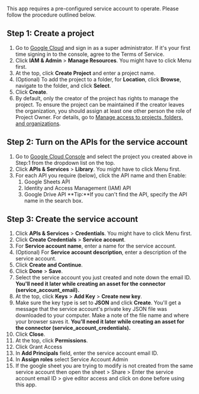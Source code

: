  This app requires a pre-configured service account to operate. Please follow the procedure outlined below.

Step 1: Create a project
------------------------

1. Go to [Google Cloud](https://console.developers.google.com) and sign in as a super administrator. If it's your first time signing in to the console, agree to the Terms of Service.
2. Click **IAM &amp; Admin** &gt; **Manage Resources**. You might have to click Menu first.
3. At the top, click **Create Project** and enter a project name.
4. (Optional) To add the project to a folder, for **Location**, click **Browse**, navigate to the folder, and click **Select**.
5. Click **Create**.
6. By default, only the creator of the project has rights to manage the project. To ensure the project can be maintained if the creator leaves the organization, you should assign at least one other person the role of Project Owner. For details, go to [Manage access to projects, folders, and organizations](https://cloud.google.com/iam/docs/granting-changing-revoking-access).

Step 2: Turn on the APIs for the service account
------------------------------------------------

1. Go to [Google Cloud Console](https://console.cloud.google.com/) and select the project you created above in Step:1 from the dropdown list on the top.
2. Click **APIs &amp; Services** &gt; **Library**. You might have to click Menu first.
3. For each API you require (below), click the API name and then Enable: 
    1. Google Sheets API
    2. Identity and Access Management (IAM) API
    3. Google Drive API
 **Tip:**If you can't find the API, specify the API name in the search box.


Step 3: Create the service account
----------------------------------

1. Click **APIs &amp; Services** &gt; **Credentials**. You might have to click Menu first.
2. Click **Create Credentials** &gt; **Service account**.
3. For **Service account name**, enter a name for the service account.
4. (Optional) For **Service account description**, enter a description of the service account.
5. Click **Create and Continue**.
6. Click **Done** &gt; **Save**.
7. Select the service account you just created and note down the email ID.  **You'll need it later while creating an asset for the connector (service\_account\_email).**
8. At the top, click **Keys** &gt; **Add Key** &gt; **Create new key**.
9. Make sure the key type is set to **JSON** and click **Create**.  You'll get a message that the service account's private key JSON file was downloaded to your computer. Make a note of the file name and where your browser saves it. **You'll need it later while creating an asset for the connector (service\_account\_credentials).**
10. Click **Close**.
11. At the top, click **Permissions**.
12. Click Grant Access
13. In **Add Principals** field, enter the service account email ID.
14. In **Assign roles** select Service Account Admin
15. If the google sheet you are trying to modify is not created from the same service account then open the sheet &gt; Share &gt; Enter the service account email ID &gt; give editor access and click on done before using this app.